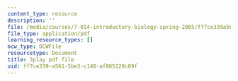 ```yaml
---
content_type: resource
description: ''
file: /media/courses/7-014-introductory-biology-spring-2005/ff7ce339a5615be3c140af885128c89f_SGHx6jKvxr8.pdf
file_type: application/pdf
learning_resource_types: []
ocw_type: OCWFile
resourcetype: Document
title: 3play pdf file
uid: ff7ce339-a561-5be3-c140-af885128c89f
---
```

